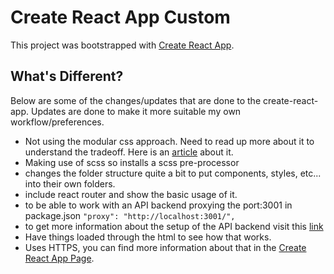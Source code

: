 # Create React App Custom

This project was bootstrapped with [Create React App](https://github.com/facebookincubator/create-react-app).

## What's Different?

Below are some of the changes/updates that are done to the create-react-app. Updates are done to make it more suitable my own workflow/preferences.

- Not using the modular css approach. Need to read up more about it to understand the tradeoff. Here is an [article](https://medium.com/seek-developers/block-element-modifying-your-javascript-components-d7f99fcab52b#.58mbeb9ns) about it. 
- Making use of scss so installs a scss pre-processor
- changes the folder structure quite a bit to put components, styles, etc... into their own folders.
- include react router and show the basic usage of it.
- to be able to work with an API backend proxying the port:3001 in package.json 
`"proxy": "http://localhost:3001/",`
- to get more information about the setup of the API backend visit this [link](https://github.com/fullstackreact/food-lookup-demo)
- Have things loaded through the html to see how that works.
- Uses HTTPS, you can find more information about that in the [Create React App Page](https://github.com/facebookincubator/create-react-app).